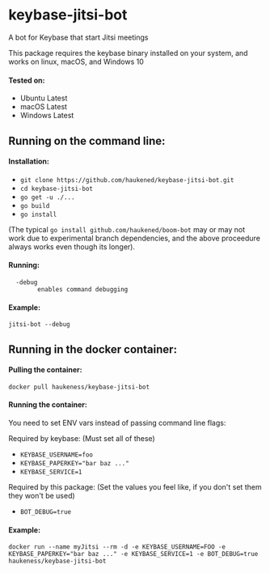 # keybase-jitsi-bot
A bot for Keybase that start Jitsi meetings

This package requires the keybase binary installed on your system, and works on linux, macOS, and Windows 10

#### Tested on:
 - Ubuntu Latest
 - macOS Latest
 - Windows Latest

## Running on the command line:
#### Installation:
 - `git clone https://github.com/haukened/keybase-jitsi-bot.git`
 - `cd keybase-jitsi-bot`
 - `go get -u ./...`
 - `go build`
 - `go install`
 
(The typical `go install github.com/haukened/boom-bot` may or may not work due to experimental branch dependencies, and the above proceedure always works even though its longer).
#### Running:
```
  -debug
        enables command debugging
```

#### Example: 
`jitsi-bot --debug`

## Running in the docker container:
#### Pulling the container:

`docker pull haukeness/keybase-jitsi-bot`

#### Running the container:
You need to set ENV vars instead of passing command line flags:

Required by keybase: (Must set all of these)
 - `KEYBASE_USERNAME=foo`
 - `KEYBASE_PAPERKEY="bar baz ..."`
 - `KEYBASE_SERVICE=1`
 
Required by this package: (Set the values you feel like, if you don't set them they won't be used)
 - `BOT_DEBUG=true`

#### Example:
`docker run --name myJitsi --rm -d -e KEYBASE_USERNAME=FOO -e KEYBASE_PAPERKEY="bar baz ..." -e KEYBASE_SERVICE=1 -e BOT_DEBUG=true haukeness/keybase-jitsi-bot`
